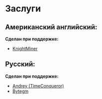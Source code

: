 # Заслуги

## Американский английский:

**Сделан при поддержке:**

* [KnightMiner](https://github.com/KnightMiner)

## Русский:

**Сделан при поддержке:**

* [Andrey (TimeConqueror)](https://github.com/TimeConqueror)
* [Bytegm](https://github.com/Bytegm)